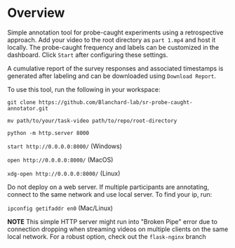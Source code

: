 # Overview

Simple annotation tool for probe-caught experiments using a retrospective approach. Add your video to the root directory as `part 1.mp4` and host it locally. 
The probe-caught frequency and labels can be customized in the dashboard. Click `Start` after configuring these settings.

A cumulative report of the survey responses and associated timestamps is generated after labeling and can be downloaded using `Download Report`.

To use this tool, run the following in your workspace:

`git clone https://github.com/Blanchard-lab/sr-probe-caught-annotator.git`

`mv path/to/your/task-video path/to/repo/root-directory`

`python -m http.server 8000`

`start http://0.0.0.0:8000/` (Windows)

`open http://0.0.0.0:8000/` (MacOS)

`xdg-open http://0.0.0.0:8000/` (Linux)

Do not deploy on a web server. If multiple participants are annotating, connect to the same network and use local server. To find your ip, run:

`ipconfig getifaddr en0` (Mac/Linux)


**NOTE**
This simple HTTP server might run into "Broken Pipe" error due to connection dropping when streaming videos on multiple clients on the same local network. For a robust option, check out the `flask-nginx` branch
